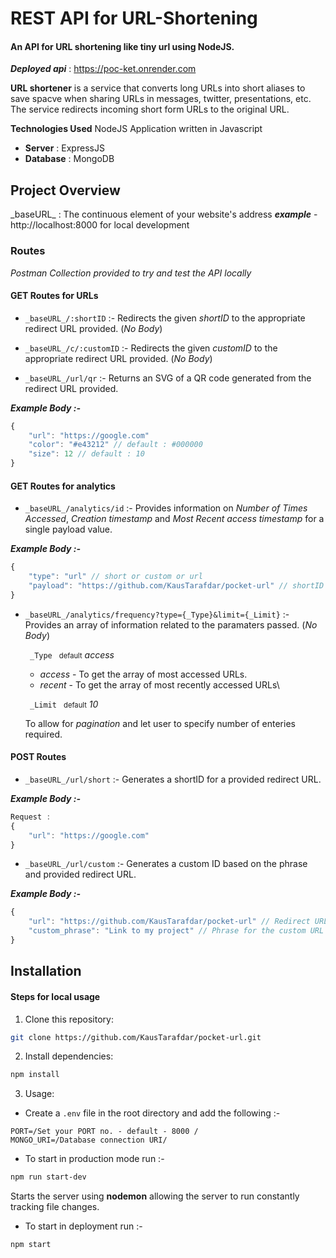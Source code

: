# REST API for URL-Shortening

#### An API for URL shortening like tiny url using NodeJS.

***Deployed api*** :  https://poc-ket.onrender.com

**URL shortener** is a service that converts long URLs into short aliases to save spacve when sharing URLs in messages, twitter, presentations, etc. The service redirects incoming short form URLs to the original URL.

**Technologies Used**
NodeJS Application written in Javascript
- **Server** : ExpressJS 
- **Database** : MongoDB

## Project Overview

\_baseURL_ : The continuous element of your website's address
***example*** - http://localhost:8000 for local development

### Routes

*Postman Collection provided to try and test the API locally*

#### **GET Routes for URLs**

- `_baseURL_/:shortID` :- Redirects the given *shortID* to the  appropriate redirect URL provided. (*No Body*)

- `_baseURL_/c/:customID` :- Redirects the given *customID* to the appropriate redirect URL provided. (*No Body*)

- `_baseURL_/url/qr` :- Returns an SVG of a QR code generated from the redirect URL provided.

***Example Body :-***
```js
{
    "url": "https://google.com"
    "color": "#e43212" // default : #000000
    "size": 12 // default : 10
}
```

#### **GET Routes for analytics**

- `_baseURL_/analytics/id` :- Provides information on *Number of Times Accessed*, *Creation timestamp* and *Most Recent access timestamp* for a single payload value.

***Example Body :-***
```js
{
    "type": "url" // short or custom or url
    "payload": "https://github.com/KausTarafdar/pocket-url" // shortID or customID or URL_to_website
}
```

- `_baseURL_/analytics/frequency?type={_Type}&limit={_Limit}` :- Provides an array of information related to the paramaters passed. (*No Body*)

  `  _Type  ` <span style="font-size:0.8em;">default</span> *access*

  - *access* - To get the array of most accessed URLs.
  - *recent* - To get the array of most recently accessed URLs\


  `  _Limit  ` <span style="font-size:0.8em;">default</span> *10*

  To allow for *pagination* and let user to specify number of enteries required.

#### **POST Routes**

- `_baseURL_/url/short`  :- Generates a shortID for a provided redirect URL.

***Example Body :-***
```js
Request :
{
    "url": "https://google.com"
} 
```
- `_baseURL_/url/custom` :- Generates a custom ID based on the phrase and provided redirect URL.

***Example Body :-***
```js
{
    "url": "https://github.com/KausTarafdar/pocket-url" // Redirect URL
    "custom_phrase": "Link to my project" // Phrase for the custom URL
}
```

## Installation

#### Steps for local usage

1. Clone this repository:

```sh
git clone https://github.com/KausTarafdar/pocket-url.git
```

2. Install dependencies:

```sh
npm install
```

3. Usage:
- Create a `.env` file in the root directory and add the following :- 

```
PORT=/Set your PORT no. - default - 8000 /
MONGO_URI=/Database connection URI/
```
- To start in production mode run :-

```sh
npm run start-dev
```
Starts the server using **nodemon** allowing the server to run constantly tracking file changes.

- To start in deployment run :-

```sh
npm start
```



